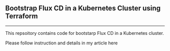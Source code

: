 ## Bootstrap Flux CD in a Kubernetes Cluster using Terraform

---

This repsoitory contains code for bootstarp Flux CD in a Kubernetes cluster.

Please follow instruction and details in my article here